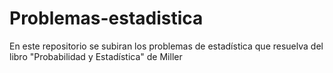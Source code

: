 # Problemas-estadistica
En este repositorio se subiran los problemas de estadística que resuelva del libro "Probabilidad y Estadística" de Miller
